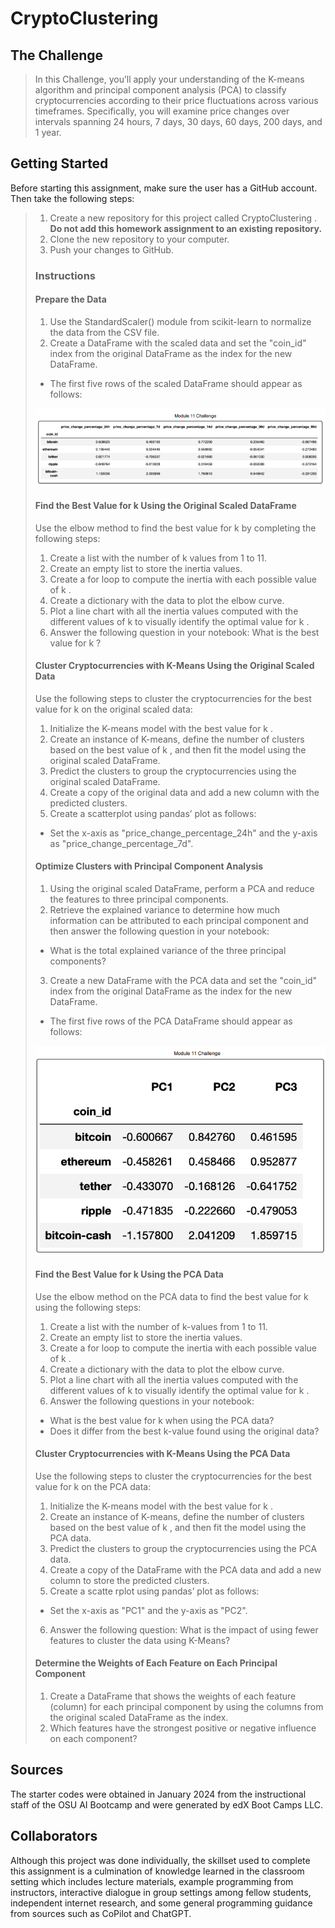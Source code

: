 # CryptoClustering
## The Challenge
>In this Challenge, you’ll apply your understanding of the K-means algorithm and
>principal component analysis (PCA) to classify cryptocurrencies according to
>their price fluctuations across various timeframes. Specifically, you will
>examine price changes over intervals spanning 24 hours, 7 days, 30 days,
>60 days, 200 days, and 1 year.


## Getting Started
Before starting this assignment, make sure the user has a GitHub account. Then
take the following steps:
>   1. Create a new repository for this project called CryptoClustering .
>   **Do not add this homework assignment to an existing repository.**
>   2. Clone the new repository to your computer.
>   3. Push your changes to GitHub.
>
>### Instructions
>#### Prepare the Data
>1. Use the StandardScaler() module from scikit-learn to normalize the data from
>the CSV file.
>2. Create a DataFrame with the scaled data and set the "coin_id" index from the
>original DataFrame as the index for the new DataFrame.
>-  The first five rows of the scaled DataFrame should appear as follows:
>
>![11-1_output](https://github.com/RAC-Git-Hub/CryptoClustering/blob/main/Resources/11-1_output.png?raw=true)
>
>
>#### Find the Best Value for k Using the Original Scaled DataFrame
>Use the elbow method to find the best value for k by completing the following
>steps:
>   1. Create a list with the number of k values from 1 to 11.
>   2. Create an empty list to store the inertia values.
>   3. Create a for loop to compute the inertia with each possible value of k .
>   4. Create a dictionary with the data to plot the elbow curve.
>   5. Plot a line chart with all the inertia values computed with the different
>   values of k to visually identify the optimal value for k .
>   6. Answer the following question in your notebook: What is the best value
>   for k ?
>
>#### Cluster Cryptocurrencies with K-Means Using the Original Scaled Data
>Use the following steps to cluster the cryptocurrencies for the best value for
>k on the original scaled data:
>   1. Initialize the K-means model with the best value for k .
>   2. Create an instance of K-means, define the number of clusters based on the
>   best value of k , and then fit the model using the original scaled
>   DataFrame.
>   3. Predict the clusters to group the cryptocurrencies using the original
>   scaled DataFrame.
>   4. Create a copy of the original data and add a new column with the
>   predicted clusters.
>   5. Create a scatterplot using pandas’ plot as follows:
>-  Set the x-axis as "price_change_percentage_24h" and the y-axis as
>   "price_change_percentage_7d".
>
>#### Optimize Clusters with Principal Component Analysis
>   1. Using the original scaled DataFrame, perform a PCA and reduce the
>   features to three principal components.
>   2. Retrieve the explained variance to determine how much information can be
>   attributed to each principal component and then answer the following
>   question in your notebook:
>-  What is the total explained variance of the three principal components?
>   3. Create a new DataFrame with the PCA data and set the "coin_id" index from
>   the original DataFrame as the index for the new DataFrame.
>-  The first five rows of the PCA DataFrame should appear as follows:
>
>![11-2_output](https://github.com/RAC-Git-Hub/CryptoClustering/blob/main/Resources/11-2_output.png?raw=true)
>
>
>#### Find the Best Value for k Using the PCA Data
>Use the elbow method on the PCA data to find the best value for k using the
>following steps:
>   1. Create a list with the number of k-values from 1 to 11.
>   2. Create an empty list to store the inertia values.
>   3. Create a for loop to compute the inertia with each possible value of k .
>   4. Create a dictionary with the data to plot the elbow curve.
>   5. Plot a line chart with all the inertia values computed with the different
>   values of k to visually identify the optimal value for k .
>   6. Answer the following questions in your notebook:
>-  What is the best value for k when using the PCA data?
>-  Does it differ from the best k-value found using the original data?
>
>#### Cluster Cryptocurrencies with K-Means Using the PCA Data
>Use the following steps to cluster the cryptocurrencies for the best value for
>k on the PCA data:
>   1. Initialize the K-means model with the best value for k .
>   2. Create an instance of K-means, define the number of clusters based on the
>   best value of k , and then fit the model using the PCA data.
>   3. Predict the clusters to group the cryptocurrencies using the PCA data.
>   4. Create a copy of the DataFrame with the PCA data and add a new column to
>   store the predicted clusters.
>   5. Create a scatte rplot using pandas’ plot as follows:
>-  Set the x-axis as "PC1" and the y-axis as "PC2".
>   6. Answer the following question:
>   What is the impact of using fewer features to cluster the data using
>   K-Means?
>
>#### Determine the Weights of Each Feature on Each Principal Component
>   1. Create a DataFrame that shows the weights of each feature (column) for
>   each principal component by using the columns from the original scaled
>   DataFrame as the index.
>   2. Which features have the strongest positive or negative influence on each
>   component?
>
## Sources
The starter codes were obtained in January 2024 from the instructional staff of
the OSU AI Bootcamp and were generated by edX Boot Camps LLC.
## Collaborators
Although this project was done individually, the skillset used to complete this 
assignment is a culmination of knowledge learned in the classroom setting which
includes lecture materials, example programming from instructors, interactive
dialogue in group settings among fellow students, independent internet research,
and some general programming guidance from sources such as CoPilot and ChatGPT. 